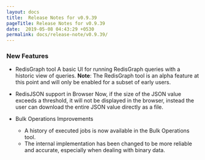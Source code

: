 ```yaml
---
layout: docs
title:  Release Notes for v0.9.39
pageTitle: Release Notes for v0.9.39
date:  2019-05-08 04:43:29 +0530
permalink: docs/release-note/v0.9.39/
---
```


### New Features

- RedisGraph tool
    A basic UI for running RedisGraph queries with a historic view of queries.
    **Note**: The RedisGraph tool is an alpha feature at this point and will only be enabled for a subset of early users.

- RedisJSON support in Browser
    Now, if the size of the JSON value exceeds a threshold, it will not be displayed in the browser, instead the user can download the entire JSON value directly as a file.

- Bulk Operations Improvements
    - A history of executed jobs is now available in the Bulk Operations tool.
    - The internal implementation has been changed to be more reliable and accurate, especially when dealing with binary data.